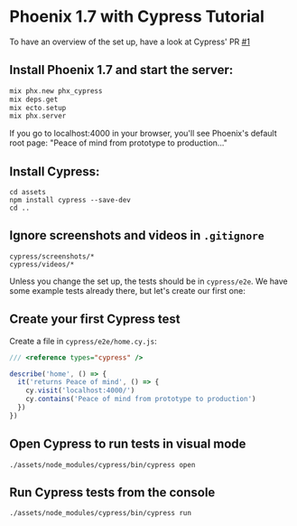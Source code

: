 # Phoenix 1.7 with Cypress Tutorial

To have an overview of the set up, have a look at Cypress' PR [#1](https://github.com/hectorperez/phoenix_cypress/pull/1/files)

## Install Phoenix 1.7 and start the server:

```elixir
mix phx.new phx_cypress
mix deps.get
mix ecto.setup
mix phx.server
```

If you go to localhost:4000 in your browser, you'll see Phoenix's default root page: "Peace of mind from prototype to production..."

## Install Cypress:

```
cd assets
npm install cypress --save-dev
cd ..
```

## Ignore screenshots and videos in `.gitignore`
``` 
cypress/screenshots/*
cypress/videos/*
```

Unless you change the set up, the tests should be in `cypress/e2e`.
We have some example tests already there, but let's create our first one:

## Create your first Cypress test
Create a file in `cypress/e2e/home.cy.js`:

```js
/// <reference types="cypress" />

describe('home', () => {
  it('returns Peace of mind', () => {
    cy.visit('localhost:4000/')
    cy.contains('Peace of mind from prototype to production')
  })
})
```

## Open Cypress to run tests in visual mode
```
./assets/node_modules/cypress/bin/cypress open
```

## Run Cypress tests from the console
```
./assets/node_modules/cypress/bin/cypress run
```
